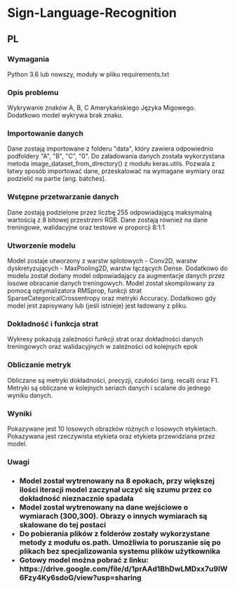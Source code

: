 # Sign-Language-Recognition
<h2>PL</h2>
<h3>Wymagania</h3>
Python 3.6 lub nowszy, moduły w pliku requirements.txt
<h3>Opis problemu</h3>
Wykrywanie znaków A, B, C Amerykańskiego Języka Migowego. Dodatkowo model wykrywa brak znaku.
<h3>Importowanie danych</h3>
Dane zostają importowane z folderu "data", który zawiera odpowiednio podfoldery "A", "B", "C", "0".
Do załadowania danych została wykorzystana metoda image_dataset_from_directory() z modułu keras.utils. Pozwala z łatwy sposób importować dane, przeskalować na wymagane wymiary oraz podzielić na partie (ang. batches).
<h3>Wstępne przetwarzanie danych</h3>
Dane zostają podzielone przez liczbę 255 odpowiadającą maksymalną wartością z 8 bitowej przestrzeni RGB.
Dane zostają również na dane treningowe, walidacyjne oraz testowe w proporcji 8:1:1
<h3>Utworzenie modelu</h3>
Model zostaje utworzony z warstw splotowych - Conv2D, warstw dyskretyzujących - MaxPooling2D, warstw łączących Dense. Dodatkowo do modelu został dodany model odpowiadający za augmentacje danych przez losowe obracanie danych treningowych.
Model został skompilowany za pomocą optymalizatora RMSprop, funkcji strat SparseCategoricalCrossentropy oraz metryki Accuracy.
Dodatkowo gdy model jest zapisywany lub (jeśli istnieje) jest ładowany z pliku.
<h3>Dokładność i funkcja strat</h3>
Wykresy pokazują zależności funkcji strat oraz dokładności danych treningowych oraz walidacyjnych w zależności od kolejnych epok
<h3>Obliczanie metryk</h3>
Obliczane są metryki dokładności, precyzji, czułości (ang. recall) oraz F1. Metryki są obliczane w kolejnych seriach danych i scalane do jednego wyniku danych.
<h3>Wyniki</h3>
Pokazywane jest 10 losowych obrazków różnych o losowych etykietach.
Pokazywana jest rzeczywista etykieta oraz etykieta przewidziana przez model.
<h3>Uwagi<h3>
<ul>
<li>Model został wytrenowany na 8 epokach, przy większej ilości iteracji model zaczynał uczyć się szumu przez co dokładność nieznacznie spadała</li>
<li>Model został wytrenowany na dane wejściowe o wymiarach (300,300). Obrazy o innych wymiarach są skalowane do tej postaci</li>
<li>Do pobierania plików z folderów zostały wykorzystane metody z modułu os.path. Umożliwia to poruszanie się po plikach bez specjalizowania systemu plików użytkownika</li>
<li>Gotowy model można pobrać z linku: https://drive.google.com/file/d/1prAAd1BhDwLMDxx7u9IW6Fzy4Ky6sdoG/view?usp=sharing</li>
</ul>